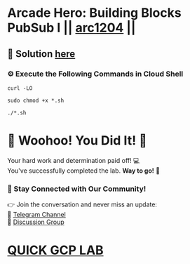 # Arcade Hero: Building Blocks PubSub I || [arc1204](https://www.cloudskillsboost.google/focuses/115692?parent=catalog) ||

## 🔑 Solution [here]()

### ⚙️ Execute the Following Commands in Cloud Shell

```
curl -LO 

sudo chmod +x *.sh

./*.sh
```

# 🎉 Woohoo! You Did It! 🎉  

Your hard work and determination paid off! 💻  
You've successfully completed the lab. **Way to go!** 🚀

### 💬 Stay Connected with Our Community!  
👉 Join the conversation and never miss an update:  
📢 [Telegram Channel](https://t.me/quickgcplab)  
👥 [Discussion Group](https://t.me/quickgcplabchats)  

# [QUICK GCP LAB](https://www.youtube.com/@quickgcplab)